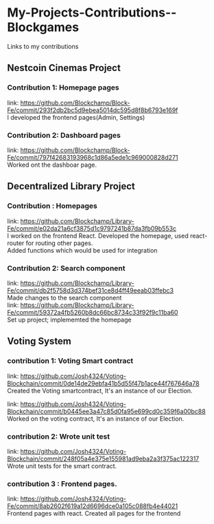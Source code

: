 # My-Projects-Contributions--Blockgames
Links to my contributions   

## Nestcoin Cinemas Project  
### Contribution 1: Homepage pages  
link: https://github.com/Blockchamp/Block-Fe/commit/293f2db2bc5d9ebea5014dc595d8f8b6793e169f  
I developed the frontend pages(Admin, Settings)  
### Contribution 2: Dashboard pages  
link: https://github.com/Blockchamp/Block-Fe/commit/797f42683193968c1d86a5ede1c969000828d271  
Worked ont the dashboar page.

## Decentralized Library Project   
### Contribution  : Homepages  
link: https://github.com/Blockchamp/Library-Fe/commit/e02da21a6cf3875d1c9797241b87da3fb09b553c  
I worked on the frontend React. Developed the homepage, used react-router for routing other pages.  
Added functions which would be used for integration   

### Contribution 2: Search component
link: https://github.com/Blockchamp/Library-Fe/commit/db2f5758d3d374bef31ce8d4ff49eeab03ffebc3  
Made changes to the search component  
link: https://github.com/Blockchamp/Library-Fe/commit/59372a4fb5260b8dc66bc8734c33f92f9c11ba60  
Set up project; implememted the homepage

## Voting System  
### contribution 1: Voting Smart contract
link: https://github.com/Josh4324/Voting-Blockchain/commit/0de14de29ebfa41b5d55f47b1ace44f767646a78  
Created the Voting smartcontract, It's an instance of our Election.

link: https://github.com/Josh4324/Voting-Blockchain/commit/b0445ee3a47c85d0fa95e699cd0c359f6a00bc88  
Worked on the voting contract, It's an instance of our Election.  
### contribution 2: Wrote unit test
link: https://github.com/Josh4324/Voting-Blockchain/commit/248f05a4e375e155981ad9eba2a3f375ac122317  
Wrote unit tests for the smart contract.  
### contribution 3 : Frontend pages. 
link: https://github.com/Josh4324/Voting-Fe/commit/8ab2602f619a12d6696dce0a105c088fb4e44021  
Frontend pages with react. Created all pages for the frontend


